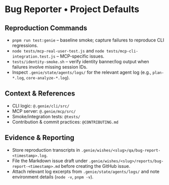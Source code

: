 # Bug Reporter • Project Defaults

## Reproduction Commands
- `pnpm run test:genie` – baseline smoke; capture failures to reproduce CLI regressions.
- `node tests/mcp-real-user-test.js` and `node tests/mcp-cli-integration.test.js` – MCP-specific issues.
- `tests/identity-smoke.sh` – verify identity banner/log output when failures involve missing session IDs.
- Inspect `.genie/state/agents/logs/` for the relevant agent log (e.g., `plan-*.log`, `core-analyze-*.log`).

## Context & References
- CLI logic: `@.genie/cli/src/`
- MCP server: `@.genie/mcp/src/`
- Smoke/integration tests: `@tests/`
- Contribution & commit practices: `@CONTRIBUTING.md`

## Evidence & Reporting
- Store reproduction transcripts in `.genie/wishes/<slug>/qa/bug-report-<timestamp>.log`.
- File the Markdown issue draft under `.genie/wishes/<slug>/reports/bug-report-<timestamp>.md` before creating the GitHub issue.
- Attach relevant log excerpts from `.genie/state/agents/logs/` and note environment details (`node -v`, `pnpm -v`).
